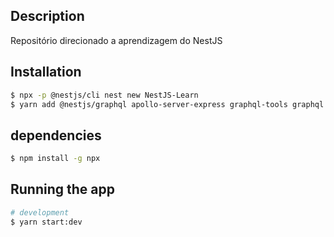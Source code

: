 ## Description

Repositório direcionado a aprendizagem do NestJS

## Installation

```bash
$ npx -p @nestjs/cli nest new NestJS-Learn
$ yarn add @nestjs/graphql apollo-server-express graphql-tools graphql
```

## dependencies

```bash
$ npm install -g npx
```

## Running the app

```bash
# development
$ yarn start:dev
```